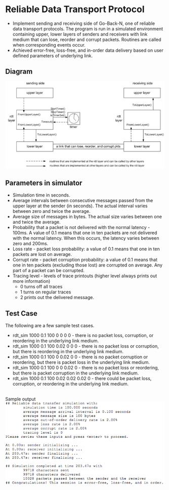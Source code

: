 # Reliable Data Transport Protocol
* Implement sending and receiving side of Go-Back-N, one of reliable data transport protocols. The program is run in a simulated environment containing upper, lower layers of senders and receivers with link medium that can lose, reorder and corrupt packets. Routines are called when corresponding events occur.
* Achieved error-free, loss-free, and in-order data delivery based on user defined parameters of underlying link. 

## Diagram
![](img/diagram.png)

## Parameters in simulator
* Simulation time in seconds.
* Average intervals between consecutive messages passed from the upper layer at the sender (in seconds). The actual interval varies between zero and twice the average.
* Average size of messages in bytes. The actual size varies between one and twice the average.
* Probability that a packet is not delivered with the normal latency - 100ms. A value of 0.1 means that one in ten packets are not delivered with the normal latency. When this occurs, the latency varies between zero and 200ms.
* Loss rate - packet loss probability: a value of 0.1 means that one in ten packets are lost on average.
* Corrupt rate - packet corruption probability: a value of 0.1 means that one in ten packets (excluding those lost) are corrupted on average. Any part of a packet can be corrupted.
* Tracing level - levels of trace printouts (higher level always prints out more information)
  * 0 turns off all traces
  * 1 turns on regular traces
  * 2 prints out the delivered message. 

## Test Case
The following are a few sample test cases. 
* rdt_sim 1000 0.1 100 0 0 0 0 - there is no packet loss, corruption, or reordering in the underlying link medium.
* rdt_sim 1000 0.1 100 0.02 0 0 0 - there is no packet loss or corruption, but there is reordering in the underlying link medium.
* rdt_sim 1000 0.1 100 0 0.02 0 0 - there is no packet corruption or reordering, but there is packet loss in the underlying link medium. 
* rdt_sim 1000 0.1 100 0 0 0.02 0 - there is no packet loss or reordering, but there is packet corruption in the underlying link medium. 
* rdt_sim 1000 0.1 100 0.02 0.02 0.02 0 - there could be packet loss, corruption, or reordering in the underlying link medium.

</br> Sample output
![](img/output.png)